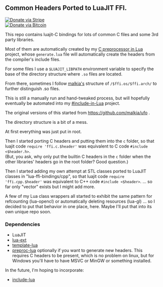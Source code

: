 ## Common Headers Ported to LuaJIT FFI.

[![Donate via Stripe](https://img.shields.io/badge/Donate-Stripe-green.svg)](https://buy.stripe.com/00gbJZ0OdcNs9zi288)<br>
[![Donate via Bitcoin](https://img.shields.io/badge/Donate-Bitcoin-green.svg)](bitcoin:37fsp7qQKU8XoHZGRQvVzQVP8FrEJ73cSJ)<br>


This repo contains luajit-C bindings for lots of common C files and some 3rd party libraries.

Most of them are automatically created by my [C preprocessor in Lua](https://github.com/thenumbernine/preproc-lua) project, whose `generate.lua` file will automatically create the headers from the compiler's include files.

For some files I use a `$LUAJIT_LIBPATH` environment variable to specify the base of the directory structure where `.so` files are located.

From there, sometimes I follow [malkia's](https://github.com/malkia/ufo) structure of `/$ffi.os/$ffi.arch/` to further distinguish .so files.

This is still a manually run and hand-tweaked process, but will hopefully eventually be automated into my [#include-in-Lua](https://github.com/thenumbernine/include-lua) project.

The original versions of this started from https://github.com/malkia/ufo .


The directory structure is a bit of a mess.

At first everything was just put in root.

Then I started porting C headers and putting them into the `c` folder, so that luajit code `require 'ffi.c.$header'` was equivalent to C code `#include <$header.h>`.  
(But, you ask, why only put the builtin C headers in the `c` folder when the other libraries' headers go in the root folder?  Good question.)

Then I started adding my own attempt at STL classes ported to LuaJIT classes in "lua-ffi-bindings/cpp",
so that luajit code `require 'ffi.cpp.$header'` was equivalent to C++ code `#include <$header>`.
... so far only "vector" exists but I might add more.


A few of my Lua class wrappers all started to exhibit the same pattern for refcounting (lua-opencl) or automatically deleting resources (lua-gl) ...
so I decided to put that behavior in one place, here.  Maybe I'll put that into its own unique repo soon.


### Dependencies

- LuaJIT
- [lua-ext](https://github.com/thenumbernine/lua-ext)
- [template-lua](https://github.com/thenumbernine/lua-template)
- [preproc-lua](https://github.com/thenumbernine/preproc-lua) optionally if you want to generate new headers.  This requires C headers to be present, which is no problem on linux, but for Windows you'll have to have MSVC or MinGW or something installed.

In the future, I'm hoping to incorporate:

- [include-lua](https://github.com/thenumbernine/include-lua)

